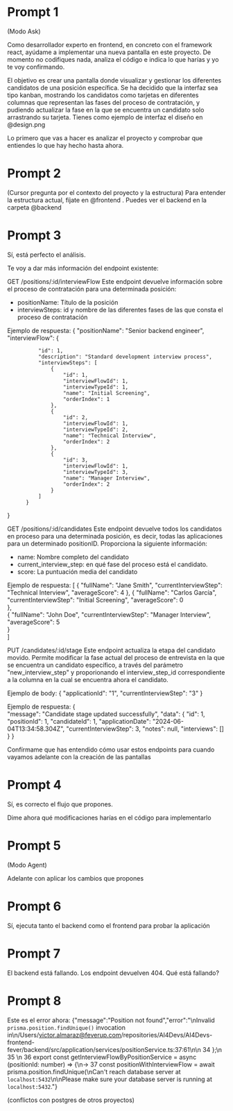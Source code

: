 # Prompt 1

(Modo Ask)

Como desarrollador experto en frontend, en concreto con el framework react, ayúdame a implementar una nueva pantalla en este proyecto.
De momento no codifiques nada, analiza el código e indica lo que harías y yo te voy confirmando.

El objetivo es crear una pantalla donde visualizar y gestionar los diferentes candidatos de una posición específica.
Se ha decidido que la interfaz sea tipo kanban, mostrando los candidatos como tarjetas en diferentes columnas que representan las fases del proceso de contratación, y pudiendo actualizar la fase en la que se encuentra un candidato solo arrastrando su tarjeta.
Tienes como ejemplo de interfaz el diseño en @design.png 

Lo primero que vas a hacer es analizar el proyecto y comprobar que entiendes lo que hay hecho hasta ahora. 


# Prompt 2

(Cursor pregunta por el contexto del proyecto y la estructura)
Para entender la estructura actual, fíjate en @frontend . Puedes ver el backend en la carpeta @backend

# Prompt 3

Sí, está perfecto el análisis.

Te voy a dar más información del endpoint existente:

GET /positions/:id/interviewFlow
Este endpoint devuelve información sobre el proceso de contratación para una determinada posición:
- positionName: Título de la posición
- interviewSteps: id y nombre de las diferentes fases de las que consta el proceso de contratación

Ejemplo de respuesta:
{
      "positionName": "Senior backend engineer",
      "interviewFlow": {
              
              "id": 1,
              "description": "Standard development interview process",
              "interviewSteps": [
                  {
                      "id": 1,
                      "interviewFlowId": 1,
                      "interviewTypeId": 1,
                      "name": "Initial Screening",
                      "orderIndex": 1
                  },
                  {
                      "id": 2,
                      "interviewFlowId": 1,
                      "interviewTypeId": 2,
                      "name": "Technical Interview",
                      "orderIndex": 2
                  },
                  {
                      "id": 3,
                      "interviewFlowId": 1,
                      "interviewTypeId": 3,
                      "name": "Manager Interview",
                      "orderIndex": 2
                  }
              ]
          }
  }

GET /positions/:id/candidates
Este endpoint devuelve todos los candidatos en proceso para una determinada posición, es decir, todas las aplicaciones para un determinado positionID. Proporciona la siguiente información:
- name: Nombre completo del candidato
- current_interview_step: en qué fase del proceso está el candidato.
- score: La puntuación media del candidato

Ejemplo de respuesta:
[
      {
           "fullName": "Jane Smith",
           "currentInterviewStep": "Technical Interview",
           "averageScore": 4
       },
       {
           "fullName": "Carlos García",
           "currentInterviewStep": "Initial Screening",
           "averageScore": 0            
       },        
       {
           "fullName": "John Doe",
           "currentInterviewStep": "Manager Interview",
           "averageScore": 5            
      }    
 ]

PUT /candidates/:id/stage
Este endpoint actualiza la etapa del candidato movido. Permite modificar la fase actual del proceso de entrevista en la que se encuentra un candidato específico, a través del parámetro "new_interview_step" y proporionando el interview_step_id correspondiente a la columna en la cual se encuentra ahora el candidato.

Ejemplo de body:
{
     "applicationId": "1",
     "currentInterviewStep": "3"
 }

Ejemplo de respuesta:
{    
    "message": "Candidate stage updated successfully",
     "data": {
         "id": 1,
         "positionId": 1,
         "candidateId": 1,
         "applicationDate": "2024-06-04T13:34:58.304Z",
         "currentInterviewStep": 3,
         "notes": null,
         "interviews": []    
     }
 }

Confírmame que has entendido cómo usar estos endpoints para cuando vayamos adelante con la creación de las pantallas


# Prompt 4

Sí, es correcto el flujo que propones.

Dime ahora qué modificaciones harías en el código para implementarlo

# Prompt 5

(Modo Agent)

Adelante con aplicar los cambios que propones

# Prompt 6

Sí, ejecuta tanto el backend como el frontend para probar la aplicación

# Prompt 7

El backend está fallando. Los endpoint devuelven 404. Qué está fallando?

# Prompt 8

Este es el error ahora:
{"message":"Position not found","error":"\nInvalid `prisma.position.findUnique()` invocation in\n/Users/victor.almaraz@feverup.com/repositories/AI4Devs/AI4Devs-frontend-fever/backend/src/application/services/positionService.ts:37:61\n\n  34 };\n  35 \n  36 export const getInterviewFlowByPositionService = async (positionId: number) => {\n→ 37     const positionWithInterviewFlow = await prisma.position.findUnique(\nCan't reach database server at `localhost:5432`\n\nPlease make sure your database server is running at `localhost:5432`."}


(conflictos con postgres de otros proyectos)